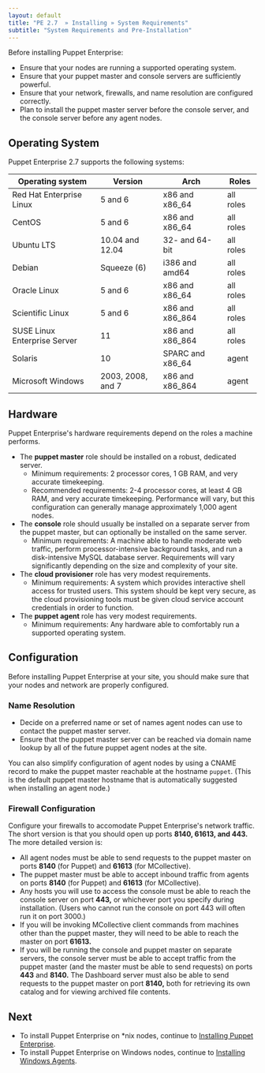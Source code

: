 ```yaml
---
layout: default
title: "PE 2.7  » Installing » System Requirements"
subtitle: "System Requirements and Pre-Installation"
---
```


Before installing Puppet Enterprise:

* Ensure that your nodes are running a supported operating system.
* Ensure that your puppet master and console servers are sufficiently powerful.
* Ensure that your network, firewalls, and name resolution are configured correctly.
* Plan to install the puppet master server before the console server, and the console server before any agent nodes.

Operating System
-----

Puppet Enterprise 2.7 supports the following systems:

|       Operating system       |  Version          |       Arch        |   Roles   |
|------------------------------|-------------------|-------------------|-----------|
| Red Hat Enterprise Linux     | 5 and 6           | x86 and x86\_64   | all roles |
| CentOS                       | 5 and 6           | x86 and x86\_64   | all roles |
| Ubuntu LTS                   | 10.04 and 12.04   | 32- and 64-bit    | all roles |
| Debian                       | Squeeze (6)       | i386 and amd64    | all roles |
| Oracle Linux                 | 5 and 6           | x86 and x86\_64   | all roles |
| Scientific Linux             | 5 and 6           | x86 and x86\_864  | all roles |
| SUSE Linux Enterprise Server | 11                | x86 and x86\_864  | all roles |
| Solaris                      | 10                | SPARC and x86\_64 | agent     |
| Microsoft Windows            | 2003, 2008, and 7 | x86 and x86\_864  | agent     |


Hardware
-----

Puppet Enterprise's hardware requirements depend on the roles a machine performs. 

* The **puppet master** role should be installed on a robust, dedicated server.
    * Minimum requirements: 2 processor cores, 1 GB RAM, and very accurate timekeeping.
    * Recommended requirements: 2-4 processor cores, at least 4 GB RAM, and very accurate timekeeping. Performance will vary, but this configuration can generally manage approximately 1,000 agent nodes.
* The **console** role should usually be installed on a separate server from the puppet master, but can optionally be installed on the same server.
    * Minimum requirements: A machine able to handle moderate web traffic, perform processor-intensive background tasks, and run a disk-intensive MySQL database server. Requirements will vary significantly depending on the size and complexity of your site.
* The **cloud provisioner** role has very modest requirements.
    * Minimum requirements: A system which provides interactive shell access for trusted users. This system should be kept very secure, as the cloud provisioning tools must be given cloud service account credentials in order to function.
* The **puppet agent** role has very modest requirements.
    * Minimum requirements: Any hardware able to comfortably run a supported operating system.


Configuration
-----

Before installing Puppet Enterprise at your site, you should make sure that your nodes and network are properly configured.

### Name Resolution

* Decide on a preferred name or set of names agent nodes can use to contact the puppet master server.
* Ensure that the puppet master server can be reached via domain name lookup by all of the future puppet agent nodes at the site.

You can also simplify configuration of agent nodes by using a CNAME record to make the puppet master reachable at the hostname `puppet`. (This is the default puppet master hostname that is automatically suggested when installing an agent node.)

### Firewall Configuration

Configure your firewalls to accomodate Puppet Enterprise's network traffic. The short version is that you should open up ports **8140, 61613, and 443.** The more detailed version is:

* All agent nodes must be able to send requests to the puppet master on ports **8140** (for Puppet) and **61613** (for MCollective).
* The puppet master must be able to accept inbound traffic from agents on ports **8140** (for Puppet) and **61613** (for MCollective).
* Any hosts you will use to access the console must be able to reach the console server on port **443,** or whichever port you specify during installation. (Users who cannot run the console on port 443 will often run it on port 3000.)
* If you will be invoking MCollective client commands from machines other than the puppet master, they will need to be able to reach the master on port **61613.**
* If you will be running the console and puppet master on separate servers, the console server must be able to accept traffic from the puppet master (and the master must be able to send requests) on ports **443** and **8140.** The Dashboard server must also be able to send requests to the puppet master on port **8140,** both for retrieving its own catalog and for viewing archived file contents.


Next
----

* To install Puppet Enterprise on \*nix nodes, continue to [Installing Puppet Enterprise](./install_basic.html).
* To install Puppet Enterprise on Windows nodes, continue to [Installing Windows Agents](./install_windows.html).
